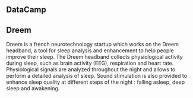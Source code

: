 ## DataCamp
## Dreem
Dreem is a french neurotechnology startup which works on the Dreem headband, a tool for sleep analysis and enhancement to help people improve their sleep. The Dreem headband collects physiological activity during sleep, such as brain activity (EEG), respiration and heart rate. Physiological signals are analyzed throughout the night and allows to perform a detailed analysis of sleep. Sound stimulation is also provided to enhance sleep quality at different steps of the night : falling asleep, deep sleep and awakening.
